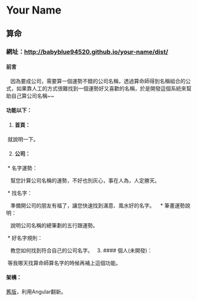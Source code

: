 # Your Name
## 算命
### 網址：http://babyblue94520.github.io/your-name/dist/
#### 前言

    因為要成公司，需要算一個運勢不錯的公司名稱，透過算命師得到名稱組合的公式，如果靠人工的方式很難找到一個運勢好又喜歡的名稱，於是開發這個系統來幫助自己算公司名稱~~
    
#### 功能以下：

1. #### 首頁：

  就說明一下。
  
2. #### 公司：

  * 名字運勢：
  
    幫您計算公司名稱的運勢，不好也別灰心，事在人為，人定勝天。

  * 找名字：
    
    準備開公司的朋友有福了，讓您快速找到滿意、風水好的名字。
   
  * 筆畫運勢說明：
    
    說明公司名稱的總筆劃的五行跟運勢。

  * 好名字規則：
    
    教您如何找到符合自己的公司名字。
  
3. #### 個人(未開發)：

  等我哪天找算命師算名字的時候再補上這個功能。
  
#### 架構：

  [舊版](http://babyblue94520.github.io/CompanyFortune)，利用Angular翻新。